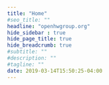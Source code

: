 ```yaml
---
title: "Home"
#seo_title: ""
headline: "openhwgroup.org"
hide_sidebar : true
hide_page_title: true
hide_breadcrumb: true
#subtitle: ""
#description: ""
#tagline: ""
date: 2019-03-14T15:50:25-04:00
---
```

